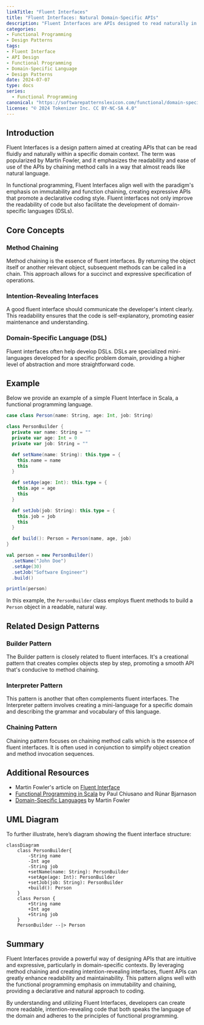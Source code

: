 ```yaml
---
linkTitle: "Fluent Interfaces"
title: "Fluent Interfaces: Natural Domain-Specific APIs"
description: "Fluent Interfaces are APIs designed to read naturally in a specific domain context."
categories:
- Functional Programming
- Design Patterns
tags:
- Fluent Interface
- API Design
- Functional Programming
- Domain-Specific Language
- Design Patterns
date: 2024-07-07
type: docs
series:
  - Functional Programming
canonical: "https://softwarepatternslexicon.com/functional/domain-specific-patterns/dsl-(domain-specific-language)/fluent-interfaces"
license: "© 2024 Tokenizer Inc. CC BY-NC-SA 4.0"
---
```



## Introduction

Fluent Interfaces is a design pattern aimed at creating APIs that can be read fluidly and naturally within a specific domain context. The term was popularized by Martin Fowler, and it emphasizes the readability and ease of use of the APIs by chaining method calls in a way that almost reads like natural language.

In functional programming, Fluent Interfaces align well with the paradigm's emphasis on immutability and function chaining, creating expressive APIs that promote a declarative coding style. Fluent interfaces not only improve the readability of code but also facilitate the development of domain-specific languages (DSLs).

## Core Concepts

### Method Chaining

Method chaining is the essence of fluent interfaces. By returning the object itself or another relevant object, subsequent methods can be called in a chain. This approach allows for a succinct and expressive specification of operations.

### Intention-Revealing Interfaces

A good fluent interface should communicate the developer's intent clearly. This readability ensures that the code is self-explanatory, promoting easier maintenance and understanding.

### Domain-Specific Language (DSL)

Fluent interfaces often help develop DSLs. DSLs are specialized mini-languages developed for a specific problem domain, providing a higher level of abstraction and more straightforward code.

## Example

Below we provide an example of a simple Fluent Interface in Scala, a functional programming language.

```scala
case class Person(name: String, age: Int, job: String)

class PersonBuilder {
  private var name: String = ""
  private var age: Int = 0
  private var job: String = ""

  def setName(name: String): this.type = {
    this.name = name
    this
  }

  def setAge(age: Int): this.type = {
    this.age = age
    this
  }

  def setJob(job: String): this.type = {
    this.job = job
    this
  }

  def build(): Person = Person(name, age, job)
}

val person = new PersonBuilder()
  .setName("John Doe")
  .setAge(30)
  .setJob("Software Engineer")
  .build()

println(person)
```

In this example, the `PersonBuilder` class employs fluent methods to build a `Person` object in a readable, natural way.

## Related Design Patterns

### Builder Pattern
The Builder pattern is closely related to fluent interfaces. It's a creational pattern that creates complex objects step by step, promoting a smooth API that's conducive to method chaining.

### Interpreter Pattern
This pattern is another that often complements fluent interfaces. The Interpreter pattern involves creating a mini-language for a specific domain and describing the grammar and vocabulary of this language.

### Chaining Pattern
Chaining pattern focuses on chaining method calls which is the essence of fluent interfaces. It is often used in conjunction to simplify object creation and method invocation sequences.

## Additional Resources

- Martin Fowler's article on [Fluent Interface](https://martinfowler.com/bliki/FluentInterface.html)
- [Functional Programming in Scala](https://www.manning.com/books/functional-programming-in-scala) by Paul Chiusano and Rúnar Bjarnason 
- [Domain-Specific Languages](https://www.martinfowler.com/books/dsl.html) by Martin Fowler

## UML Diagram

To further illustrate, here’s diagram showing the fluent interface structure:

```mermaid
classDiagram
    class PersonBuilder{
        -String name
        -Int age
        -String job
        +setName(name: String): PersonBuilder
        +setAge(age: Int): PersonBuilder
        +setJob(job: String): PersonBuilder
        +build(): Person
    }
    class Person {
        +String name
        +Int age
        +String job
    }
    PersonBuilder --|> Person
```

## Summary

Fluent Interfaces provide a powerful way of designing APIs that are intuitive and expressive, particularly in domain-specific contexts. By leveraging method chaining and creating intention-revealing interfaces, fluent APIs can greatly enhance readability and maintainability. This pattern aligns well with the functional programming emphasis on immutability and chaining, providing a declarative and natural approach to coding.

By understanding and utilizing Fluent Interfaces, developers can create more readable, intention-revealing code that both speaks the language of the domain and adheres to the principles of functional programming.
